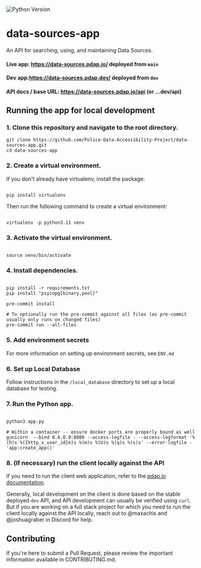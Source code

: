 ![Python Version](https://img.shields.io/badge/python-3.12-blue?style=for-the-badge&logo=python&logoColor=ffdd54)

# data-sources-app

An API for searching, using, and maintaining Data Sources. 

#### Live app: https://data-sources.pdap.io/ deployed from `main`
#### Dev app:https://data-sources.pdap.dev/ deployed from `dev`
#### API docs / base URL: https://data-sources.pdap.io/api (or ...dev/api)

## Running the app for local development

### 1. Clone this repository and navigate to the root directory.

```
git clone https://github.com/Police-Data-Accessibility-Project/data-sources-app.git
cd data-sources-app
```

### 2. Create a virtual environment.

If you don't already have virtualenv, install the package:

```

pip install virtualenv

```

Then run the following command to create a virtual environment:

```

virtualenv -p python3.11 venv

```

### 3. Activate the virtual environment.

```

source venv/bin/activate

```

### 4. Install dependencies.

```

pip install -r requirements.txt
pip install "psycopg[binary,pool]"

pre-commit install

# To optionally run the pre-commit against all files (as pre-commit usually only runs on changed files)
pre-commit run --all-files

```

### 5. Add environment secrets

For more information on setting up environment secrets, see `ENV.md`

### 6. Set up Local Database

Follow instructions in the `/local_database` directory to set up a local database for testing.

### 7. Run the Python app.

```

python3 app.py

# Within a container -- ensure docker ports are properly bound as well
gunicorn  --bind 0.0.0.0:8080 --access-logfile - --access-logformat '%(h)s %({http_x_user_id}e)s %(m)s %(U)s %(q)s %(s)s' --error-logfile - 'app:create_app()'
```


### 8. (If necessary) run the client locally against the API

If you need to run the client web application, refer to the [pdap.io documentation](https://github.com/Police-Data-Accessibility-Project/pdap.io). 

Generally, local development on the client is done based on the stable deployed `dev` API, and API development can usually be verified using `curl`. But if you are working on a full stack project for which you need to run the client locally against the API locally, reach out to @maxachis and @joshuagraber in Discord for help.

## Contributing
If you're here to submit a Pull Request, please review the important information available in CONTRIBUTING.md.
